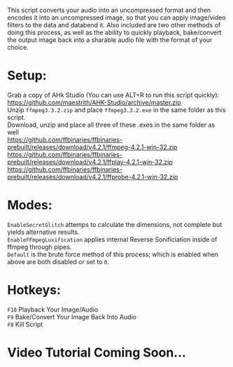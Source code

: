 This script converts your audio into an uncompressed format and then encodes it into an uncompressed image, so that you can apply image/video filters to the data and databend it.
Also included are two other methods of doing this process, as well as the ability to quickly playback, bake/convert the output image back into a sharable audio file with the format of your choice.

# Setup:
Grab a copy of AHk Studio (You can use ALT+R to run this script quickly): https://github.com/maestrith/AHK-Studio/archive/master.zip <br>
Unzip `ffmpeg3.3.2.zip` and place `ffmpeg3.3.2.exe` in the same folder as this script.                                                                                                                    
Download, unzip and place all three of these .exes in the same folder as well                                                                                                                                                          
https://github.com/ffbinaries/ffbinaries-prebuilt/releases/download/v4.2.1/ffmpeg-4.2.1-win-32.zip                                                                                                       
https://github.com/ffbinaries/ffbinaries-prebuilt/releases/download/v4.2.1/ffplay-4.2.1-win-32.zip                                                                                          
https://github.com/ffbinaries/ffbinaries-prebuilt/releases/download/v4.2.1/ffprobe-4.2.1-win-32.zip

# Modes:
`EnableSecretGlitch` attemps to calculate the dimensions, not complete but yields alternative results. <br>
`EnableFFmpegLuxification` applies internal Reverse Sonificiation inside of ffmpeg through pipes. <br>
`Default` is the brute force method of this process; which is enabled when above are both disabled or set to `0`.

# Hotkeys:
`F10` Playback Your Image/Audio <br>
`F9`  Bake/Convert Your Image Back Into Audio <br>
`F8`  Kill Script <br>

# Video Tutorial Coming Soon...
